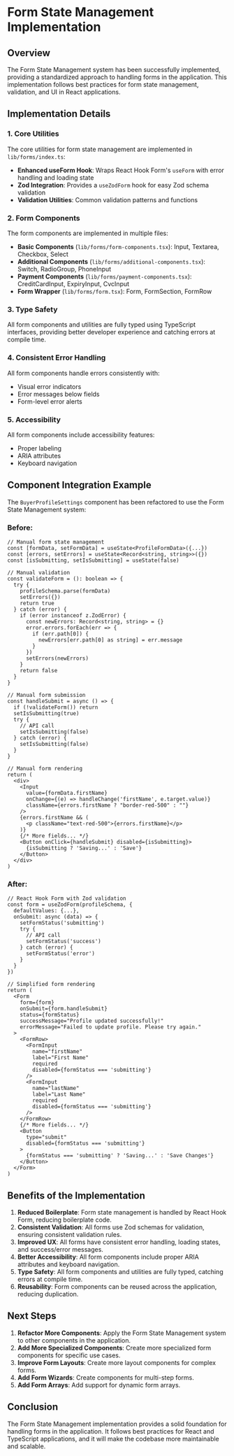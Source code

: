 # Form State Management Implementation

## Overview

The Form State Management system has been successfully implemented, providing a standardized approach to handling forms in the application. This implementation follows best practices for form state management, validation, and UI in React applications.

## Implementation Details

### 1. Core Utilities

The core utilities for form state management are implemented in `lib/forms/index.ts`:

- **Enhanced useForm Hook**: Wraps React Hook Form's `useForm` with error handling and loading state
- **Zod Integration**: Provides a `useZodForm` hook for easy Zod schema validation
- **Validation Utilities**: Common validation patterns and functions

### 2. Form Components

The form components are implemented in multiple files:

- **Basic Components** (`lib/forms/form-components.tsx`): Input, Textarea, Checkbox, Select
- **Additional Components** (`lib/forms/additional-components.tsx`): Switch, RadioGroup, PhoneInput
- **Payment Components** (`lib/forms/payment-components.tsx`): CreditCardInput, ExpiryInput, CvcInput
- **Form Wrapper** (`lib/forms/form.tsx`): Form, FormSection, FormRow

### 3. Type Safety

All form components and utilities are fully typed using TypeScript interfaces, providing better developer experience and catching errors at compile time.

### 4. Consistent Error Handling

All form components handle errors consistently with:

- Visual error indicators
- Error messages below fields
- Form-level error alerts

### 5. Accessibility

All form components include accessibility features:

- Proper labeling
- ARIA attributes
- Keyboard navigation

## Component Integration Example

The `BuyerProfileSettings` component has been refactored to use the Form State Management system:

### Before:

```tsx
// Manual form state management
const [formData, setFormData] = useState<ProfileFormData>({...})
const [errors, setErrors] = useState<Record<string, string>>({})
const [isSubmitting, setIsSubmitting] = useState(false)

// Manual validation
const validateForm = (): boolean => {
  try {
    profileSchema.parse(formData)
    setErrors({})
    return true
  } catch (error) {
    if (error instanceof z.ZodError) {
      const newErrors: Record<string, string> = {}
      error.errors.forEach(err => {
        if (err.path[0]) {
          newErrors[err.path[0] as string] = err.message
        }
      })
      setErrors(newErrors)
    }
    return false
  }
}

// Manual form submission
const handleSubmit = async () => {
  if (!validateForm()) return
  setIsSubmitting(true)
  try {
    // API call
    setIsSubmitting(false)
  } catch (error) {
    setIsSubmitting(false)
  }
}

// Manual form rendering
return (
  <div>
    <Input
      value={formData.firstName}
      onChange={(e) => handleChange('firstName', e.target.value)}
      className={errors.firstName ? "border-red-500" : ""}
    />
    {errors.firstName && (
      <p className="text-red-500">{errors.firstName}</p>
    )}
    {/* More fields... */}
    <Button onClick={handleSubmit} disabled={isSubmitting}>
      {isSubmitting ? 'Saving...' : 'Save'}
    </Button>
  </div>
)
```

### After:

```tsx
// React Hook Form with Zod validation
const form = useZodForm(profileSchema, {
  defaultValues: {...},
  onSubmit: async (data) => {
    setFormStatus('submitting')
    try {
      // API call
      setFormStatus('success')
    } catch (error) {
      setFormStatus('error')
    }
  }
})

// Simplified form rendering
return (
  <Form
    form={form}
    onSubmit={form.handleSubmit}
    status={formStatus}
    successMessage="Profile updated successfully!"
    errorMessage="Failed to update profile. Please try again."
  >
    <FormRow>
      <FormInput
        name="firstName"
        label="First Name"
        required
        disabled={formStatus === 'submitting'}
      />
      <FormInput
        name="lastName"
        label="Last Name"
        required
        disabled={formStatus === 'submitting'}
      />
    </FormRow>
    {/* More fields... */}
    <Button
      type="submit"
      disabled={formStatus === 'submitting'}
    >
      {formStatus === 'submitting' ? 'Saving...' : 'Save Changes'}
    </Button>
  </Form>
)
```

## Benefits of the Implementation

1. **Reduced Boilerplate**: Form state management is handled by React Hook Form, reducing boilerplate code.
2. **Consistent Validation**: All forms use Zod schemas for validation, ensuring consistent validation rules.
3. **Improved UX**: All forms have consistent error handling, loading states, and success/error messages.
4. **Better Accessibility**: All form components include proper ARIA attributes and keyboard navigation.
5. **Type Safety**: All form components and utilities are fully typed, catching errors at compile time.
6. **Reusability**: Form components can be reused across the application, reducing duplication.

## Next Steps

1. **Refactor More Components**: Apply the Form State Management system to other components in the application.
2. **Add More Specialized Components**: Create more specialized form components for specific use cases.
3. **Improve Form Layouts**: Create more layout components for complex forms.
4. **Add Form Wizards**: Create components for multi-step forms.
5. **Add Form Arrays**: Add support for dynamic form arrays.

## Conclusion

The Form State Management implementation provides a solid foundation for handling forms in the application. It follows best practices for React and TypeScript applications, and it will make the codebase more maintainable and scalable.
